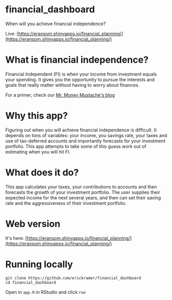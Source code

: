 # financial_dashboard

When will you achieve financial independence?

Live: [https://eransom.shinyapps.io/financial_planning/](https://eransom.shinyapps.io/financial_planning/)

# What is financial independence?

Financial Independent (FI) is when your income from investment equals your spending. It gives you the opportunity to pursue the interests and goals that really matter without having to worry about finances.

For a primer, check our [Mr. Money Mustache's blog](https://www.mrmoneymustache.com/)

# Why this app?

Figuring out when you will achieve financial independence is difficult. It depends on tons of variables: your income, you savings rate, your taxes and use of tax-deferred accounts and importantly forecasts for your investment portfolio. This app attempts to take some of this guess work out of estimating when you will hit FI.

# What does it do?

This app calculates your taxes, your contributions to accounts and then forecasts the growth of your investment portfolio. The user supplies their expected income for the next several years, and then can set their saving rate and the aggressiveness of their investment portfolio.

# Web version

It's here: [https://eransom.shinyapps.io/financial_planning/](https://eransom.shinyapps.io/financial_planning/)

# Running locally

```
git clone https://github.com/erickramer/financial_dashboard
cd financial_dashboard
```

Open in ```app.R``` in RStudio and click ```run```
